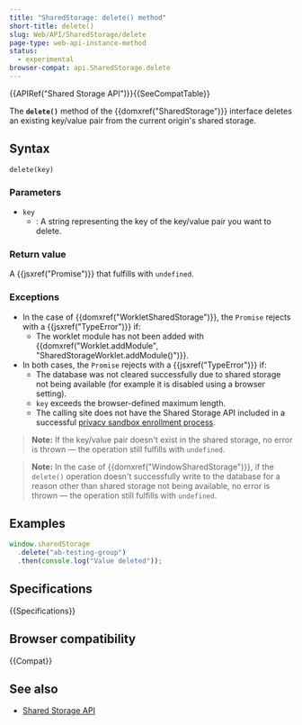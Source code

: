 ```yaml
---
title: "SharedStorage: delete() method"
short-title: delete()
slug: Web/API/SharedStorage/delete
page-type: web-api-instance-method
status:
  - experimental
browser-compat: api.SharedStorage.delete
---
```


{{APIRef("Shared Storage API")}}{{SeeCompatTable}}

The **`delete()`** method of the
{{domxref("SharedStorage")}} interface deletes an existing key/value pair from the current origin's shared storage.

## Syntax

```js-nolint
delete(key)
```

### Parameters

- `key`
  - : A string representing the key of the key/value pair you want to delete.

### Return value

A {{jsxref("Promise")}} that fulfills with `undefined`.

### Exceptions

- In the case of {{domxref("WorkletSharedStorage")}}, the `Promise` rejects with a {{jsxref("TypeError")}} if:
  - The worklet module has not been added with {{domxref("Worklet.addModule", "SharedStorageWorklet.addModule()")}}.
- In both cases, the `Promise` rejects with a {{jsxref("TypeError")}} if:
  - The database was not cleared successfully due to shared storage not being available (for example it is disabled using a browser setting).
  - `key` exceeds the browser-defined maximum length.
  - The calling site does not have the Shared Storage API included in a successful [privacy sandbox enrollment process](/en-US/docs/Web/Privacy/Privacy_sandbox/Enrollment).

> **Note:** If the key/value pair doesn't exist in the shared storage, no error is thrown — the operation still fulfills with `undefined`.

> **Note:** In the case of {{domxref("WindowSharedStorage")}}, if the `delete()` operation doesn't successfully write to the database for a reason other than shared storage not being available, no error is thrown — the operation still fulfills with `undefined`.

## Examples

```js
window.sharedStorage
  .delete("ab-testing-group")
  .then(console.log("Value deleted"));
```

## Specifications

{{Specifications}}

## Browser compatibility

{{Compat}}

## See also

- [Shared Storage API](/en-US/docs/Web/API/Shared_Storage_API)
